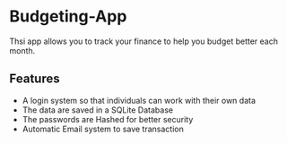 # Budgeting-App

Thsi app allows you to track your finance to help you budget better each month.

## Features
* A login system so that individuals can work with their own data
* The data are saved in a SQLite Database
* The passwords are Hashed for better security
* Automatic Email system to save transaction

 
